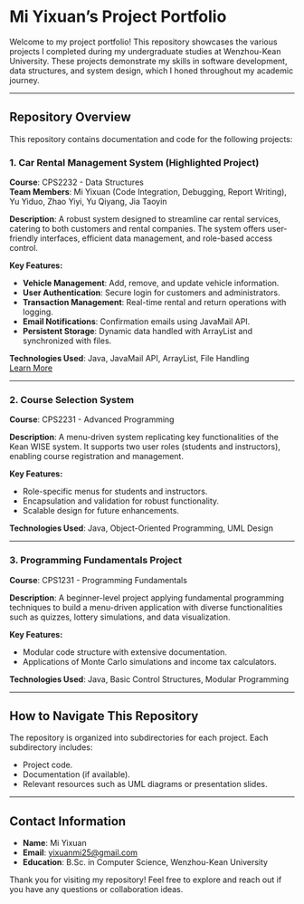# Mi Yixuan’s Project Portfolio

Welcome to my project portfolio! This repository showcases the various projects I completed during my undergraduate studies at Wenzhou-Kean University. These projects demonstrate my skills in software development, data structures, and system design, which I honed throughout my academic journey.

---

## Repository Overview

This repository contains documentation and code for the following projects:

### 1. **Car Rental Management System** (Highlighted Project)
**Course**: CPS2232 - Data Structures  
**Team Members**: Mi Yixuan (Code Integration, Debugging, Report Writing), Yu Yiduo, Zhao Yiyi, Yu Qiyang, Jia Taoyin  

**Description**: A robust system designed to streamline car rental services, catering to both customers and rental companies. The system offers user-friendly interfaces, efficient data management, and role-based access control.

**Key Features:**
- **Vehicle Management**: Add, remove, and update vehicle information.
- **User Authentication**: Secure login for customers and administrators.
- **Transaction Management**: Real-time rental and return operations with logging.
- **Email Notifications**: Confirmation emails using JavaMail API.
- **Persistent Storage**: Dynamic data handled with ArrayList and synchronized with files.

**Technologies Used**: Java, JavaMail API, ArrayList, File Handling  
[Learn More](#)

---

### 2. **Course Selection System**
**Course**: CPS2231 - Advanced Programming  

**Description**: A menu-driven system replicating key functionalities of the Kean WISE system. It supports two user roles (students and instructors), enabling course registration and management.

**Key Features:**
- Role-specific menus for students and instructors.
- Encapsulation and validation for robust functionality.
- Scalable design for future enhancements.

**Technologies Used**: Java, Object-Oriented Programming, UML Design  

---

### 3. **Programming Fundamentals Project**
**Course**: CPS1231 - Programming Fundamentals  

**Description**: A beginner-level project applying fundamental programming techniques to build a menu-driven application with diverse functionalities such as quizzes, lottery simulations, and data visualization.

**Key Features:**
- Modular code structure with extensive documentation.
- Applications of Monte Carlo simulations and income tax calculators.

**Technologies Used**: Java, Basic Control Structures, Modular Programming  

---

## How to Navigate This Repository

The repository is organized into subdirectories for each project. Each subdirectory includes:
- Project code.
- Documentation (if available).
- Relevant resources such as UML diagrams or presentation slides.

---

## Contact Information
- **Name**: Mi Yixuan  
- **Email**: [yixuanmi25@gmail.com](mailto:yixuanmi25@gmail.com)  
- **Education**: B.Sc. in Computer Science, Wenzhou-Kean University  

Thank you for visiting my repository! Feel free to explore and reach out if you have any questions or collaboration ideas.

